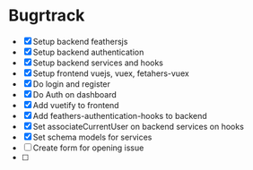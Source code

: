 # Bugrtrack

* [x] Setup backend feathersjs
* [x] Setup backend authentication
* [x] Setup backend services and hooks
* [x] Setup frontend vuejs, vuex, fetahers-vuex
* [x] Do login and register
* [x] Do Auth on dashboard
* [x] Add vuetify to frontend
* [x] Add feathers-authentication-hooks to backend
* [x] Set associateCurrentUser on backend services on hooks
* [x] Set schema models for services
* [ ] Create form for opening issue
* [ ] 